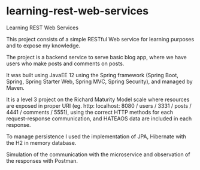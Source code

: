 # learning-rest-web-services
Learning REST Web Services

This project consists of a simple RESTful Web service for learning purposes and to expose my knowledge.

The project is a backend service to serve basic blog app, where we have users who make posts and comments on posts.

It was built using JavaEE 12 using the Spring framework (Spring Boot, Spring, Spring Starter Web, Spring MVC, Spring Security), and managed by Maven.

It is a level 3 project on the Richard Maturity Model scale where resources are exposed in proper URI (eg. http: localhost: 8080 / users / 3331 / posts / 4441 / comments / 5551), using the correct HTTP methods for each request-response communication, and HATEAOS data are included in each response.

To manage persistence I used the implementation of JPA, Hibernate with the H2 in memory database.

Simulation of the communication with the microservice and observation of the responses with Postman.

